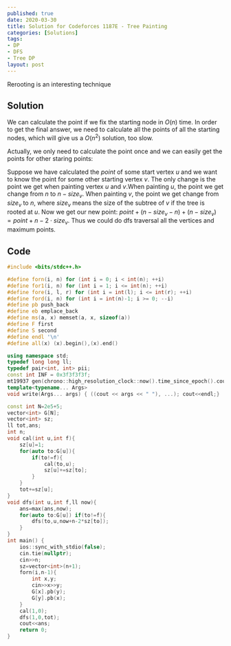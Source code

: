 ```yaml
---
published: true
date: 2020-03-30
title: Solution for Codeforces 1187E - Tree Painting
categories: [Solutions]
tags: 
- DP
- DFS
- Tree DP
layout: post
---
```

Rerooting is an interesting technique
<!--more-->
## Solution

We can calculate the point if we fix the starting node in $O(n)$ time. In order to get the final answer, we need to calculate all the points of all the starting nodes, which will give us a $O(n^2)$ solution, too slow.

Actually, we only need to calculate the point once and we can easily get the points for other staring points:

Suppose we have calculated the $point$ of some start vertex $u$ and we want to know the point for some other starting vertex $v$. The only change is the point we get when painting vertex $u$ and $v$.When painting $u$, the point we get change from $n$ to $n-size_v$. When painting $v$, the point we get change from $size_v$ to $n$, where $size_v$ means the size of the subtree of $v$ if the tree is rooted at $u$. Now we get our new point: $point+(n-size_v-n)+(n-size_v)=point+n-2\cdot size_v$. Thus we could do dfs traversal all the vertices and maximum points.

## Code

```cpp
#include <bits/stdc++.h>

#define forn(i, n) for (int i = 0; i < int(n); ++i)
#define for1(i, n) for (int i = 1; i <= int(n); ++i)
#define fore(i, l, r) for (int i = int(l); i <= int(r); ++i)
#define ford(i, n) for (int i = int(n)-1; i >= 0; --i)
#define pb push_back
#define eb emplace_back
#define ms(a, x) memset(a, x, sizeof(a))
#define F first
#define S second
#define endl '\n'
#define all(x) (x).begin(),(x).end()

using namespace std;
typedef long long ll;
typedef pair<int, int> pii;
const int INF = 0x3f3f3f3f;
mt19937 gen(chrono::high_resolution_clock::now().time_since_epoch().count());
template<typename... Args>
void write(Args... args) { ((cout << args << " "), ...); cout<<endl;}

const int N=2e5+5;
vector<int> G[N];
vector<int> sz;
ll tot,ans;
int n;
void cal(int u,int f){
    sz[u]=1;
    for(auto to:G[u]){
        if(to!=f){
            cal(to,u);
            sz[u]+=sz[to];
        }
    }
    tot+=sz[u];
}
void dfs(int u,int f,ll now){
    ans=max(ans,now);
    for(auto to:G[u]) if(to!=f){
        dfs(to,u,now+n-2*sz[to]);
    }
}
int main() {
    ios::sync_with_stdio(false);
    cin.tie(nullptr);
    cin>>n;
    sz=vector<int>(n+1);
    forn(i,n-1){
        int x,y;
        cin>>x>>y;
        G[x].pb(y);
        G[y].pb(x);
    }
    cal(1,0);
    dfs(1,0,tot);
    cout<<ans;
    return 0;
}
```
